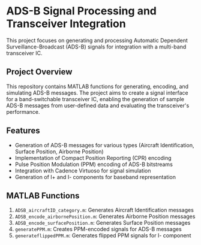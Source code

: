 # ADS-B Signal Processing and Transceiver Integration

This project focuses on generating and processing Automatic Dependent Surveillance-Broadcast (ADS-B) signals for integration with a multi-band transceiver IC.

## Project Overview

This repository contains MATLAB functions for generating, encoding, and simulating ADS-B messages. The project aims to create a signal interface for a band-switchable transceiver IC, enabling the generation of sample ADS-B messages from user-defined data and evaluating the transceiver's performance.

## Features

- Generation of ADS-B messages for various types (Aircraft Identification, Surface Position, Airborne Position)
- Implementation of Compact Position Reporting (CPR) encoding
- Pulse Position Modulation (PPM) encoding of ADS-B bitstreams
- Integration with Cadence Virtuoso for signal simulation
- Generation of I+ and I- components for baseband representation

## MATLAB Functions

1. `ADSB_aircraftID_category.m`: Generates Aircraft Identification messages
2. `ADSB_encode_airbornePosition.m`: Generates Airborne Position messages
3. `ADSB_encode_surfacePosition.m`: Generates Surface Position messages
4. `generatePPM.m`: Creates PPM-encoded signals for ADS-B messages
5. `generateflippedPPM.m`: Generates flipped PPM signals for I- component

